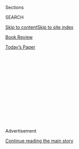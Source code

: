 <div id="app">

<div>

<div>

<div>

<div class="NYTAppHideMasthead css-1q2w90k e1suatyy0">

<div class="section css-ui9rw0 e1suatyy2">

<div class="css-eph4ug er09x8g0">

<div class="css-6n7j50">

</div>

<span class="css-1dv1kvn">Sections</span>

<div class="css-10488qs">

<span class="css-1dv1kvn">SEARCH</span>

</div>

[Skip to content](#site-content)[Skip to site index](#site-index)

</div>

<div id="masthead-section-label" class="css-1wr3we4 eaxe0e00">

[Book
Review](https://www.nytimes.com/section/books/review)

</div>

<div class="css-10698na e1huz5gh0">

</div>

</div>

<div id="masthead-bar-one" class="section hasLinks css-15hmgas e1csuq9d3">

<div class="css-uqyvli e1csuq9d0">

</div>

<div class="css-1uqjmks e1csuq9d1">

</div>

<div class="css-9e9ivx">

[](https://myaccount.nytimes.com/auth/login?response_type=cookie&client_id=vi)

</div>

<div class="css-1bvtpon e1csuq9d2">

[Today’s
Paper](https://www.nytimes.com/section/todayspaper)

</div>

</div>

</div>

</div>

<div data-aria-hidden="false">

<div id="site-content" data-role="main">

<div>

<div class="css-1aor85t" style="opacity:0.000000001;z-index:-1;visibility:hidden">

<div class="css-1hqnpie">

<div class="css-epjblv">

<span class="css-17xtcya">[Book
Review](/section/books/review)</span><span class="css-x15j1o">|</span><span class="css-fwqvlz">Maaza
Mengiste Sings a Modern Song of
War</span>

</div>

<div class="css-k008qs">

<div class="css-1iwv8en">

<span class="css-18z7m18"></span>

<div>

</div>

</div>

<span class="css-1n6z4y">https://nyti.ms/2mWhwKI</span>

<div class="css-1705lsu">

<div class="css-4xjgmj">

<div class="css-4skfbu" data-role="toolbar" data-aria-label="Social Media Share buttons, Save button, and Comments Panel with current comment count" data-testid="share-tools">

  - 
  - 
  - 
  - 
    
    <div class="css-6n7j50">
    
    </div>

  - 

</div>

</div>

</div>

</div>

</div>

</div>

<div id="NYT_TOP_BANNER_REGION" class="css-13pd83m">

</div>

<div id="top-wrapper" class="css-1sy8kpn">

<div id="top-slug" class="css-l9onyx">

Advertisement

</div>

[Continue reading the main
story](#after-top)

<div class="ad top-wrapper" style="text-align:center;height:100%;display:block;min-height:250px">

<div id="top" class="place-ad" data-position="top" data-size-key="top">

</div>

</div>

<div id="after-top">

</div>

</div>

<div id="sponsor-wrapper" class="css-1hyfx7x">

<div id="sponsor-slug" class="css-19vbshk">

Supported by

</div>

[Continue reading the main
story](#after-sponsor)

<div id="sponsor" class="ad sponsor-wrapper" style="text-align:center;height:100%;display:block">

</div>

<div id="after-sponsor">

</div>

</div>

Fiction

<div class="css-1vkm6nb ehdk2mb0">

# Maaza Mengiste Sings a Modern Song of War

</div>

<div class="css-79elbk" data-testid="photoviewer-wrapper">

<div class="css-z3e15g" data-testid="photoviewer-wrapper-hidden">

</div>

<div class="css-1a48zt4 ehw59r15" data-testid="photoviewer-children">

![<span class="css-cnj6d5 e1z0qqy90" itemprop="copyrightHolder"><span class="css-1ly73wi e1tej78p0">Credit...</span><span><span>Angie
Wang</span></span></span>](https://static01.nyt.com/images/2019/10/13/books/review/13Serpell-COVER/13Serpell-COVER-articleLarge.jpg?quality=75&auto=webp&disable=upscale)

</div>

</div>

<div class="css-170u9t6">

<div class="css-u7fh8e">

<div class="css-79elbk">

Buy Book<span data-aria-hidden="true">
    ▾</span>

  - [Amazon](https://www.amazon.com/gp/search?index=books&tag=NYTBSREV-20&field-keywords=The+Shadow+King+Maaza+Mengiste)
  - [Apple
    Books](https://du-gae-books-dot-nyt-du-prd.appspot.com/buy?title=The+Shadow+King&author=Maaza+Mengiste)
  - [Barnes and
    Noble](https://www.anrdoezrs.net/click-7990613-11819508?url=https%3A%2F%2Fwww.barnesandnoble.com%2Fw%2F%3Fean%3D9780393083569)
  - [Books-A-Million](https://www.anrdoezrs.net/click-7990613-35140?url=https%3A%2F%2Fwww.booksamillion.com%2Fp%2FThe%2BShadow%2BKing%2FMaaza%2BMengiste%2F9780393083569)
  - [Bookshop](https://bookshop.org/a/3546/9780393083569)
  - [Indiebound](https://www.indiebound.org/book/9780393083569?aff=NYT)

</div>

When you purchase an independently reviewed book through our site, we
earn an affiliate commission.

</div>

</div>

<div class="css-xt80pu e12qa4dv0">

<div class="css-18e8msd">

<div class="css-vp77d3 epjyd6m0">

<div class="css-1baulvz">

By <span class="css-1baulvz last-byline" itemprop="name">Namwali
Serpell</span>

</div>

</div>

  - 
    
    <div class="css-ld3wwf e16638kd2">
    
    Published Sept. 26, 2019Updated Sept. 27,
    2019
    
    </div>

  - 
    
    <div class="css-4xjgmj">
    
    <div class="css-pvvomx" data-role="toolbar" data-aria-label="Social Media Share buttons, Save button, and Comments Panel with current comment count" data-testid="share-tools">
    
      - 
      - 
      - 
      - 
        
        <div class="css-6n7j50">
        
        </div>
    
      - 
    
    </div>
    
    </div>

</div>

</div>

<div class="section meteredContent css-1r7ky0e" name="articleBody" itemprop="articleBody">

<div class="css-1fanzo5 StoryBodyCompanionColumn">

<div class="css-53u6y8">

**THE SHADOW KING**  
By Maaza Mengiste

A conundrum: How to sing a song of war? For those who send humans to die
in battle for notions like property and borders, it must seem simple:
Sing war broadly, with your whole chest, with lyrics like patriotism,
courage and loyalty. For those who mourn the dead — scribes like the
Greek poet Simonides, who wrote epitaphs for fallen warriors — your
voice must tremble with poignancy, with a certain piteousness. But what
about for denizens of the 21st century, those who wish to address the
weight of a past crammed with war, while sounding a clarion warning to
the future?

There’s much to consider, especially for writers. There’s the problem of
scale; both the minutiae and the panoramas of warfare must be balanced
and accurate. There’s the problem of beauty. The long history of war
writing — from Tennyson to Pat Barker to Adichie — tends toward the
grandeur and grace we call “the sublime.” Yet it feels like a mockery or
an offense to depict battle too beautifully. You must not be maudlin,
either. You must not bray or propagandize. You must be neither too
abstract nor too clinical. You must not succumb to the comic-book
temptation to glorify gore or indulge in the macabre bloodsloshing of
murder. And what on earth do you do with the women?

As Cara Hoffman noted in The New York Times in 2014, “stories about
female veterans are nearly absent from our culture. It’s not that their
stories are poorly told. It’s that their stories are simply not told in
our literature, film and popular culture.” In the ancient tales, women
do crop up as both the causes and trophies of conflict (Helen, Briseis).
In recent narratives, they mostly appear as refugees and casualties. In
war stories both old and new, women are nurses to the wounded, and the
victims of rape — war’s unbanishable shadow. Rarely are they depicted as
warriors. Is that a profound truth or a blind
spot?

<div class="css-79elbk" data-testid="photoviewer-wrapper">

<div class="css-z3e15g" data-testid="photoviewer-wrapper-hidden">

</div>

<div class="css-1a48zt4 ehw59r15" data-testid="photoviewer-children">

<div class="css-zgakxe erfvjey0">

<span class="css-1ly73wi e1tej78p0">Image</span>

<div class="css-zjzyr8">

<div data-testid="lazyimage-container" style="height:516.1999999999999px">

</div>

</div>

</div>

<span class="css-16f3y1r e13ogyst0" data-aria-hidden="true">Maaza
Mengiste’s lyrical, remarkable new novel, “The Shadow King,” set during
the Second Italo-Ethiopian War, somehow manages to solve the riddle of
how to sing war
now.</span><span class="css-cnj6d5 e1z0qqy90" itemprop="copyrightHolder"><span class="css-1ly73wi e1tej78p0">Credit...</span><span>Nina
Subin</span></span>

</div>

</div>

Maaza Mengiste’s lyrical, remarkable new novel, “The Shadow King,” set
during the Second Italo-Ethiopian War, somehow manages to solve the
riddle of how to sing war now. She doesn’t seek a narrow path between
the straits of these artistic and ethical questions. Instead, she
encompasses them in all their contradiction, laying them out in
breathtakingly skillful juxtaposition. Indeed, the problem of the woman
at war — the fundamental opposition of being the ultimate cause versus
the ultimate victim, of power versus precarity — is the structure of
conflict at the core of the novel, which ends with the phrase “Settle
into a heart and split it forever.”

</div>

</div>

<div class="css-1fanzo5 StoryBodyCompanionColumn">

<div class="css-53u6y8">

“The Shadow King” tells the story of Hirut, a young Ethiopian woman who
goes from lowly servant to proud warrior. She begins the novel as an
orphan who works alongside an unnamed cook in the household of a man
named Kidane and his wife, Aster. The relationships between the
characters — a tangle of lust, loyalty, jealousy, resentment, tenderness
— emerge, fittingly, around a battle over Hirut’s gun. This Wujigra,
“designed to deliver a single lethal shot with consistent accuracy,”
was given to Hirut by her late father, who used it as a soldier in the
First Italo-Ethiopian War. Once the family’s most prized possession, the
weapon becomes even more valuable when Italy invades Ethiopia again in
1935. Hirut hides the gun under her bed; Aster, suspicious that the girl
has stolen a necklace, finds it during one of her raids; Kidane takes it
from both of them. In response, Hirut — in a surprising but convincing
turn — starts stealing things from the household and burying them in a
hole by the stable.

Upon discovering the trove, Aster beats and whips Hirut in a harrowing
scene, the beauty and psychological precision of which distinguish the
novel as a whole: “The blow comes as a relief to Hirut. It is something
to do: to be hit. It is somewhere to go: to be in pain. She welcomes the
distraction from the tremor she feels seeping out of Aster and sinking
into her own skin. … Slowly, she feels the cuts and gashes, the burn of
open wounds. She is splitting into pieces.” When the violence pauses,
“the world spins in an unnatural quiet. There is just Aster pressing
her face on the ground, sliding toward her. Hirut notes the frantic
sorrow in her eyes, the way her mouth is chewing words to spit them out.
Dust blooms as Aster drags herself over dirt as if she has forgotten the
use of her legs, as if her body cannot contain the full weight of her
fury.”

As the novel proceeds, the relationship between Aster and Hirut ebbs and
flows, takes odd twists, and bubbles into fury and love. Both women are
at different times raped by Kidane: Aster as a child bride, in a
wedding-night scene that teeters delicately between desire and terror;
and Hirut decades later, after he has become her commander. The second
time he violates her, Hirut’s response is startling: “She yawns.” And
yawns and yawns again — “it is both absurd and luxurious. A shock and a
relief. It is a fist uncoiling and expanding inside her body, a long,
extended breath singed and shaped by hate” — until, in utter humiliation
and bewilderment, Kidane stops. This is not a glib safety tip, a
narrative pepper spray, but rather a strange, complex negotiation of
power between this man and this
woman.

<div class="css-79elbk" data-testid="photoviewer-wrapper">

<div class="css-z3e15g" data-testid="photoviewer-wrapper-hidden">

</div>

<div class="css-1a48zt4 ehw59r15" data-testid="photoviewer-children">

<div class="css-zgakxe erfvjey0">

<span class="css-1ly73wi e1tej78p0">Image</span>

<div class="css-zjzyr8">

<div data-testid="lazyimage-container" style="height:587.7333333333332px">

</div>

</div>

</div>

<span class="css-16f3y1r e13ogyst0" data-aria-hidden="true">For once,
all this grandeur, all this grace, is in the service of a tale of a
woman, Hirut, as indelible and compelling a hero as any I’ve read in
years.</span><span class="css-cnj6d5 e1z0qqy90" itemprop="copyrightHolder"><span class="css-1ly73wi e1tej78p0">Credit...</span><span>
</span></span>

</div>

</div>

</div>

</div>

<div class="css-1fanzo5 StoryBodyCompanionColumn">

<div class="css-53u6y8">

When the war begins in earnest, these personal conflicts do not fall
away; they accrue even greater stakes. Like Hirut, Aster too needs
“something to do,” to be, beyond her life at home, so she takes on the
role of soldier, with wild and fierce pride. When Kidane assumes command
of a rebel force in the north to fight off the Italians, his wife
insists on gathering and training local women to support the effort.
Hirut joins the troop, gets her gun back and fights alongside these
women, who are celebrated in rhetoric usually reserved for male
warriors. When Hirut trains, the foe she pictures is Kidane. She later
takes on a key role in the war when she notices that a peasant musician
named Minim (“Nothing”) bears an uncanny resemblance to Haile Selassie,
the emperor of Ethiopia who has vanished from the country. Kidane orders
Hirut to disguise Minim as the eponymous “Shadow King” in order to rally
the nation’s disheartened rebels. She appears beside him as his royal
guard.

Hirut and Aster are eventually captured and kept in a war camp run by a
Colonel Fucelli, who commands a Jewish-Italian soldier, Ettore Navarra
(or “Foto”; he always keeps a camera with him), to capture the Ethiopian
prisoners in another, perhaps more horrific way: by taking pictures of
them as they’re thrown off a cliff. Mengiste ventures into the minds of
these two men, with their confusions of cruelty and self-pity, their
musings about masculinity and representation. She also narrates the
inner worlds of two other women, Kidane’s cook and a prostitute named
Fifi, both of whom end up working in their own ways as rebel spies.
Mengiste even enters the mind of the historical Selassie, whose
“interludes” turn this second novel into a kind of prelude to her
first, “Beneath the Lion’s Gaze,” about his last days of rule in 1974.
Twice, we’re treated to a digressive, informational “Brief History” of
minor characters. Interspersed throughout are brief descriptions of
Ettore’s photographs, which become a material plot point that draws him
and Hirut together decades later, while also working as a canny
literalization of the Homeric metaphor. In addition to these many
perspectives, a “chorus” interjects lyrical commentary on the action.

This isn’t as complicated as it sounds. All these chapter forms are
short, if unpredictable, and the reader feels not at the whim of an
experimental dictator, but in the steady hands of a master. As in the
passage where Aster beats Hirut, certain words recur (split, spin,
bloom, awkward, frantic), and hearts tend to pound and thud a lot.
There’s no humor in this novel; laughter is bitter, sarcastic, mad
and, just once, happy. But we come to realize that these are deliberate
poetic choices — for simplicity and sublimity — as even more references
to the Greeks emerge. There are allusions to the “Iliad,” and echoes of
Icarus and Daedalus as Ethiopians take flight from the cliff. Selassie
has a vision of Simonides, along with a character from “Aida” and a
ghost, in a surreal penultimate scene that seemed the only misstep in
this majestic novel.

I forgave it because, for once, all this grandeur, all this grace, is in
the service of a tale of a woman, Hirut, as indelible and compelling a
hero as any I’ve read in years. This novel made me feel pity and fear,
and more times than is reasonable, gave me goose bumps. Reading it was
like this: In the middle of battle, tortured by the thought of Kidane’s
endless power over her, Hirut suddenly loses her fear of death. She runs
toward the Italian Army, taps at her own chest, and says: *Boom*.

</div>

</div>

</div>

<div>

</div>

<div>

</div>

<div>

</div>

<div>

<div id="bottom-wrapper" class="css-1ede5it">

<div id="bottom-slug" class="css-l9onyx">

Advertisement

</div>

[Continue reading the main
story](#after-bottom)

<div id="bottom" class="ad bottom-wrapper" style="text-align:center;height:100%;display:block;min-height:90px">

</div>

<div id="after-bottom">

</div>

</div>

</div>

</div>

</div>

## Site Index

<div>

</div>

## Site Information Navigation

  - [© <span>2020</span> <span>The New York Times
    Company</span>](https://help.nytimes.com/hc/en-us/articles/115014792127-Copyright-notice)

<!-- end list -->

  - [NYTCo](https://www.nytco.com/)
  - [Contact
    Us](https://help.nytimes.com/hc/en-us/articles/115015385887-Contact-Us)
  - [Work with us](https://www.nytco.com/careers/)
  - [Advertise](https://nytmediakit.com/)
  - [T Brand Studio](http://www.tbrandstudio.com/)
  - [Your Ad
    Choices](https://www.nytimes.com/privacy/cookie-policy#how-do-i-manage-trackers)
  - [Privacy](https://www.nytimes.com/privacy)
  - [Terms of
    Service](https://help.nytimes.com/hc/en-us/articles/115014893428-Terms-of-service)
  - [Terms of
    Sale](https://help.nytimes.com/hc/en-us/articles/115014893968-Terms-of-sale)
  - [Site
    Map](https://spiderbites.nytimes.com)
  - [Help](https://help.nytimes.com/hc/en-us)
  - [Subscriptions](https://www.nytimes.com/subscription?campaignId=37WXW)

</div>

</div>

</div>

</div>
